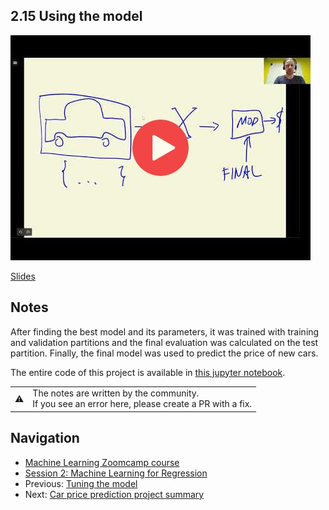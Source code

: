 
## 2.15 Using the model

<a href="https://www.youtube.com/watch?v=KT--uIJozes&list=PL3MmuxUbc_hIhxl5Ji8t4O6lPAOpHaCLR&index=26"><img src="images/thumbnail-2-15.jpg"></a>

[Slides](https://www.slideshare.net/AlexeyGrigorev/ml-zoomcamp-2-slides)

## Notes

After finding the best model and its parameters, it was trained with training and validation partitions and the final evaluation was calculated on the test partition. 
Finally, the final model was used to predict the price of new cars. 

The entire code of this project is available in [this jupyter notebook](https://github.com/alexeygrigorev/mlbookcamp-code/blob/master/chapter-02-car-price/02-carprice.ipynb).  

<table>
   <tr>
      <td>⚠️</td>
      <td>
         The notes are written by the community. <br>
         If you see an error here, please create a PR with a fix.
      </td>
   </tr>
</table>

## Navigation

* [Machine Learning Zoomcamp course](../)
* [Session 2: Machine Learning for Regression](./)
* Previous: [Tuning the model](14-tuning-model.md)
* Next: [Car price prediction project summary](16-summary.md)
